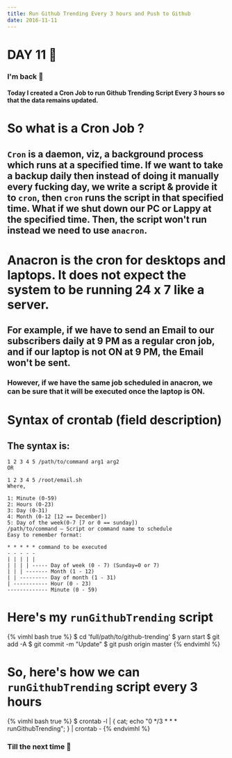 ```yaml
---
title: Run Github Trending Every 3 hours and Push to Github
date: 2016-11-11
---
```


# DAY 11 👾 

### I'm back 💙

#### Today I created a Cron Job to run Github Trending Script Every 3 hours so that the data remains updated. 

# So what is a Cron Job ?

## `Cron` is a daemon, viz, a background process which runs at a specified time. If we want to take a backup daily then instead of doing it manually every fucking day, we write a script & provide it to `cron`, then `cron` runs the script in that specified time. What if we shut down our PC or Lappy at the specified time. Then, the script won't run instead we need to use `anacron`.

# Anacron is the cron for desktops and laptops. It does not expect the system to be running 24 x 7 like a server.

## For example, if we have to send an Email to our subscribers daily at 9 PM as a regular cron job, and if our laptop is not ON at 9 PM, the Email won't be sent.

### However, if we have the same job scheduled in anacron, we can be sure that it will be executed once the laptop is ON.

# Syntax of crontab (field description)

## The syntax is:

```
1 2 3 4 5 /path/to/command arg1 arg2
OR

1 2 3 4 5 /root/email.sh
Where,

1: Minute (0-59)
2: Hours (0-23)
3: Day (0-31)
4: Month (0-12 [12 == December])
5: Day of the week(0-7 [7 or 0 == sunday])
/path/to/command – Script or command name to schedule
Easy to remember format:

* * * * * command to be executed
- - - - -
| | | | |
| | | | ----- Day of week (0 - 7) (Sunday=0 or 7)
| | | ------- Month (1 - 12)
| | --------- Day of month (1 - 31)
| ----------- Hour (0 - 23)
------------- Minute (0 - 59)
```

# Here's my `runGithubTrending` script

{% vimhl bash true %}
$ cd 'full/path/to/github-trending'
$ yarn start
$ git add -A
$ git commit -m "Update"
$ git push origin master
{% endvimhl %}

# So, here's how we can `runGithubTrending` script every 3 hours

{% vimhl bash true %}
$ crontab -l | { cat; echo "0 */3 * * * runGithubTrending"; } | crontab -
{% endvimhl %}


### Till the next time 👻